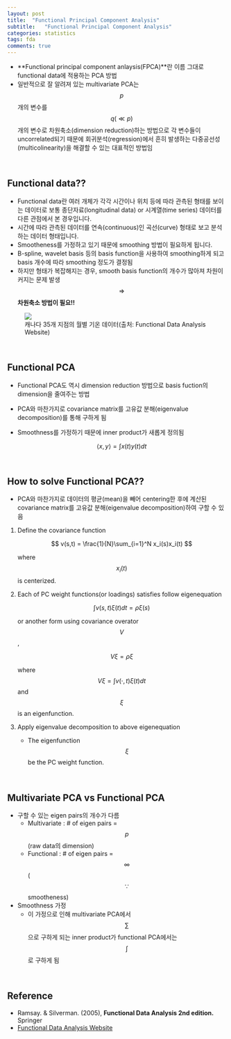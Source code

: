 ```yaml
---
layout: post
title:  "Functional Principal Component Analysis"
subtitle:   "Functional Principal Component Analysis"
categories: statistics
tags: fda
comments: true
---
```


- **Functional principal component anlaysis(FPCA)**란 이름 그대로 functional data에 적용하는 PCA 방법
- 일반적으로 잘 알려져 있는 multivariate PCA는 $$p$$개의 변수를 $$q(\ll p)$$개의 변수로 차원축소(dimension reduction)하는 방법으로 각 변수들이 uncorrelated되기 때문에 회귀분석(regression)에서 흔히 발생하는 다중공선성(multicolinearity)을 해결할 수 있는 대표적인 방법임

<br>

## Functional data??
- Functional data란 여러 개체가 각각 시간이나 위치 등에 따라 관측된 형태를 보이는 데이터로 보통 종단자료(longitudinal data) or 시계열(time series) 데이터를 다른 관점에서 본 경우입니다.
- 시간에 따라 관측된 데이터를 연속(continuous)인 곡선(curve) 형태로 보고 분석하는 데이터 형태입니다.
- Smootheness를 가정하고 있기 때문에 smoothing 방법이 필요하게 됩니다.
- B-spline, wavelet basis 등의 basis function을 사용하여 smoothing하게 되고 basis 개수에 따라 smoothing 정도가 결정됨
- 하지만 형태가 복잡해지는 경우, smooth basis function의 개수가 많아져 차원이 커지는 문제 발생 $$\Rightarrow$$ **차원축소 방법이 필요!!**

<figure>
  <img src="http://www.psych.mcgill.ca/misc/fda/images/examples/ex-weather-afig1.jpg">
  <figcaption>캐나다 35개 지점의 월별 기온 데이터(출처: Functional Data Analysis Website)</figcaption>
</figure>


<br>

## Functional PCA
- Functional PCA도 역시 dimension reduction 방법으로 basis fuction의 dimension을 줄여주는 방법
- PCA와 마찬가지로 covariance matrix를 고유값 분해(eigenvalue decomposition)를 통해 구하게 됨
- Smoothness를 가정하기 때문에 inner product가 새롭게 정의됨

    $$ \langle x, y \rangle = \int x(t)y(t)dt $$

<br>

## How to solve Functional PCA??
- PCA와 마찬가지로 데이터의 평균(mean)을 빼어 centering한 후에 계산된 covariance matrix를 고유값 분해(eigenvalue decomposition)하여 구할 수 있음

1. Define the covariance function

    $$ v(s,t) = \frac{1}{N}\sum_{i=1}^N x_i(s)x_i(t) $$

    where $$x_i(t)$$ is centerized.

2. Each of PC weight functions(or loadings) satisfies follow eigenequation

    $$ \int v(s,t)\xi(t)dt = \rho \xi(s) $$

    or another form using covariance overator $$V$$,

    $$ V\xi = \rho \xi $$

    where $$ V\xi = \int v(\cdot,t)\xi(t)dt $$ and $$\xi$$ is an eigenfunction.

3. Apply eigenvalue decomposition to above eigenequation
    - The eigenfunction $$\xi$$ be the PC weight function. 

<br>

## Multivariate PCA vs Functional PCA
- 구할 수 있는 eigen pairs의 개수가 다름
    - Multivariate : # of eigen pairs = $$p$$(raw data의 dimension)
    - Functional : # of eigen pairs = $$\infty$$($$\because$$ smootheness)
- Smoothness 가정
    - 이 가정으로 인해 multivariate PCA에서 $$\sum$$으로 구하게 되는 inner product가 functional PCA에서는 $$\int$$로 구하게 됨

<br>

## Reference
- Ramsay. & Silverman. (2005), **Functional Data Analysis 2nd edition.**  Springer
- [Functional Data Analysis Website](http://www.psych.mcgill.ca/misc/fda/index.html)